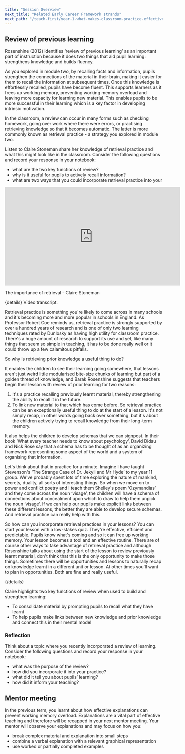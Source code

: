 ```yaml
---
title: "Session Overview"
next_title: "Related Early Career Framework strands"
next_path: "/teach-first/year-1-what-makes-classroom-practice-effective/spring-week-1-ect-related-early-career-framework-strands"
---
```


## Review of previous learning

Rosenshine (2012) identifies ‘review of previous learning’ as an important part of instruction because it does two things that aid pupil learning: strengthens knowledge and builds fluency.

As you explored in module two, by recalling facts and information, pupils strengthen the connections of the material in their brain, making it easier for them to recall the information at subsequent times. Once this knowledge is effortlessly recalled, pupils have become fluent. This supports learners as it frees up working memory, preventing working memory overload and leaving more capacity for learning new material. This enables pupils to be more successful in their learning which is a key factor in developing intrinsic motivation.

In the classroom, a review can occur in many forms such as checking homework, going over work where there were errors, or practising retrieving knowledge so that it becomes automatic. The latter is more commonly known as retrieval practice - a strategy you explored in module two.

Listen to Claire Stoneman share her knowledge of retrieval practice and what this might look like in the classroom. Consider the following questions and record your response in your notebook:

* what are the two key functions of review?
* why is it useful for pupils to actively recall information?
* what are two ways that you could incorporate retrieval practice into your

<iframe width="560" height="315" src="https://www.youtube.com/embed/0sk2F9lgS_s" title="YouTube video player" frameborder="0" allow="accelerometer; autoplay; clipboard-write; encrypted-media; gyroscope; picture-in-picture; web-share" allowfullscreen></iframe>


The importance of retrieval - Claire Stoneman

{details}
Video transcript.


Retrieval practice is something you're likely to come across in many schools and it's becoming more and more popular in schools in England. As Professor Robert Coe reminds us, retrieval practice is strongly supported by over a hundred years of research and is one of only two learning techniques rated by Dunlosky as having high utility for classroom practice. There's a huge amount of research to support its use and yet, like many things that seem so simple in teaching, it has to be done really well or it could throw up a few calamitous pitfalls.

So why is retrieving prior knowledge a useful thing to do?

It enables the children to see their learning going somewhere, that lessons aren't just weird little modularised bite-size chunks of learning but part of a golden thread of knowledge, and Barak Rosenshine suggests that teachers begin their lesson with review of prior learning for two reasons:

1. It's a practice recalling previously learnt material, thereby strengthening the ability to recall it in the future. 
2. To link new material to that which has come before.
So retrieval practice can be an exceptionally useful thing to do at the start of
a lesson. It's not simply recap, in other words going back over something, but it's
about the children actively trying to recall knowledge from their long-term memory.

It also helps the children to develop schemas that we can signpost. In their book ‘What every teacher needs to know about psychology’, David Didau and Nick Rose say that a schema has to be thought of as an organizing framework representing some aspect of the world and a system of organising that information.

Let's think about that in practice for a minute. Imagine I have taught Stevenson's ‘The Strange Case of Dr. Jekyll and Mr Hyde’ to my year 11 group. We've probably spent lots of time exploring the nature of mankind, secrets, duality, all sorts of interesting things. So when we move on to power and conflict poetry and I teach them Shelley's poem ‘Ozymandias’ and they come across the noun ‘visage’, the children will have a schema of connections about concealment upon which to draw to help them unpick the noun ‘visage’. If we can help our pupils make explicit links between these different lessons, the better they are able to develop secure schemas. And retrieval practice can really help with this.

So how can you incorporate retrieval practices in your lessons? You can start your lesson with a low-stakes quiz. They're effective, efficient and predictable. Pupils know what's coming and so it can free up working memory. Your lesson becomes a tool and an effective routine. There are of course other ways to take advantage of retrieval practice and although Rosenshine talks about using the start of the lesson to review previously learnt material, don't think that this is the only opportunity to make those things. Sometimes there will be opportunities and lessons to naturally recap on knowledge learnt in a different unit or lesson. At other times you'll want to plan in opportunities. Both are fine and really useful.

{/details}

Claire highlights two key functions of review when used to build and strengthen learning:

- To consolidate material by prompting pupils to recall what they have learnt
- To help pupils make links between new knowledge and prior knowledge and connect this in their mental model



### Reflection
Think about a topic where you recently incorporated a review of learning. Consider the following questions and record your response in your notebook:

* what was the purpose of the review?
* how did you incorporate it into your practice?
* what did it tell you about pupils’ learning?
* how did it inform your teaching?


## Mentor meeting

In the previous term, you learnt about how effective explanations can prevent working memory overload. Explanations are a vital part of effective teaching and therefore will be recapped in your next mentor meeting. Your mentor will observe your explanations and may focus on how you:

- break complex material and explanation into small steps
- combine a verbal explanation with a relevant graphical representation
- use worked or partially completed examples
